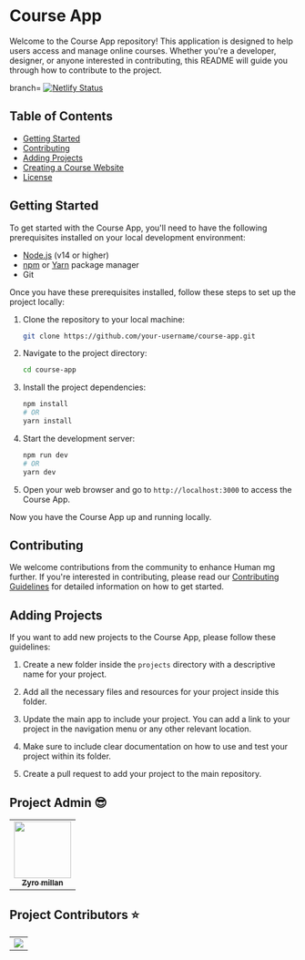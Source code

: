 # Course App

Welcome to the Course App repository! This application is designed to help users access and manage online courses. Whether you're a developer, designer, or anyone interested in contributing, this README will guide you through how to contribute to the project.


branch= [![Netlify Status](https://api.netlify.com/api/v1/badges/5ce2480f-20a2-4ace-ae1c-dad8e71c16af/deploy-status)](https://app.netlify.com/sites/luminous-llama-e9fccb/deploys)

## Table of Contents
- [Getting Started](#getting-started)
- [Contributing](#contributing)
- [Adding Projects](#adding-projects)
- [Creating a Course Website](#creating-a-course-website)
- [License](#license)

## Getting Started

To get started with the Course App, you'll need to have the following prerequisites installed on your local development environment:

- [Node.js](https://nodejs.org/) (v14 or higher)
- [npm](https://www.npmjs.com/) or [Yarn](https://yarnpkg.com/) package manager
- Git

Once you have these prerequisites installed, follow these steps to set up the project locally:

1. Clone the repository to your local machine:

   ```bash
   git clone https://github.com/your-username/course-app.git
   ```

2. Navigate to the project directory:

   ```bash
   cd course-app
   ```

3. Install the project dependencies:

   ```bash
   npm install
   # OR
   yarn install
   ```

4. Start the development server:

   ```bash
   npm run dev
   # OR
   yarn dev
   ```

5. Open your web browser and go to `http://localhost:3000` to access the Course App.

Now you have the Course App up and running locally.

## Contributing

We welcome contributions from the community to enhance Human mg further. If you're interested in contributing, please read our [Contributing Guidelines](CONTRIBUTING.md) for detailed information on how to get started.

## Adding Projects

If you want to add new projects to the Course App, please follow these guidelines:

1. Create a new folder inside the `projects` directory with a descriptive name for your project.

2. Add all the necessary files and resources for your project inside this folder.

3. Update the main app to include your project. You can add a link to your project in the navigation menu or any other relevant location.

4. Make sure to include clear documentation on how to use and test your project within its folder.

5. Create a pull request to add your project to the main repository.
## Project Admin 😎

<table>
  <tr>
<td align="center"><a href="https://github.com/Zyro231-2"><img src="https://avatars.githubusercontent.com/u/75005434?v=4" width="100px;" alt=""/><br /><sub><b>
Zyro millan</b></sub></a></td>
  </tr>
</table>

##  Project Contributors ⭐
<table align="center">
<tr>
<td>
<a href="https://github.com/Zyro231-2/Human_mg/graphs/contributors" align="center">
  <img src="https://contrib.rocks/image?repo=Zyro231-2/Human_mg" /> 
</a>
